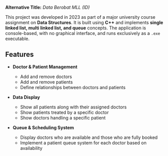 **Alternative Title:** *Data Berobat MLL (ID)*

This project was developed in 2023 as part of a major university course assignment on **Data Structures**. It is built using **C++** and implements **single linked list, multi linked list, and queue** concepts. The application is console-based, with no graphical interface, and runs exclusively as a `.exe` executable.

## **Features**
- **Doctor & Patient Management**  
  - Add and remove doctors  
  - Add and remove patients  
  - Define relationships between doctors and patients  

- **Data Display**  
  - Show all patients along with their assigned doctors  
  - Show patients treated by a specific doctor  
  - Show doctors handling a specific patient  

- **Queue & Scheduling System**  
  - Display doctors who are available and those who are fully booked  
  - Implement a patient queue system for each doctor based on availability  
